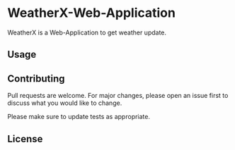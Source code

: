 # WeatherX-Web-Application

WeatherX is a Web-Application to get weather update.

## Usage

<!-- Use the package manager [pip](https://pip.pypa.io/en/stable/) to install foobar. -->

## Contributing

Pull requests are welcome. For major changes, please open an issue first
to discuss what you would like to change.

Please make sure to update tests as appropriate.

## License

<!-- [MIT](https://choosealicense.com/licenses/mit/) -->
